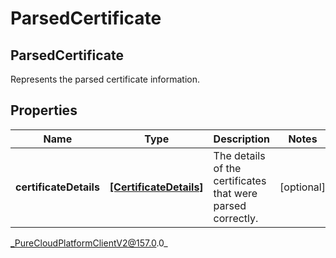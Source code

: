 # ParsedCertificate

## ParsedCertificate
Represents the parsed certificate information.

## Properties

|Name | Type | Description | Notes|
|------------ | ------------- | ------------- | -------------|
| **certificateDetails** | [**[CertificateDetails]**](CertificateDetails) | The details of the certificates that were parsed correctly. | [optional] |



_PureCloudPlatformClientV2@157.0.0_
